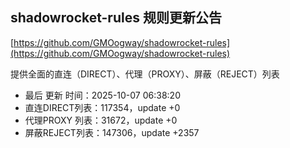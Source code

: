 ## shadowrocket-rules 规则更新公告

[https://github.com/GMOogway/shadowrocket-rules](https://github.com/GMOogway/shadowrocket-rules)

提供全面的直连（DIRECT）、代理（PROXY）、屏蔽（REJECT）列表
- 最后 更新 时间：2025-10-07 06:38:20
- 直连DIRECT列表：117354，update +0
- 代理PROXY 列表：31672，update +0
- 屏蔽REJECT列表：147306，update +2357
